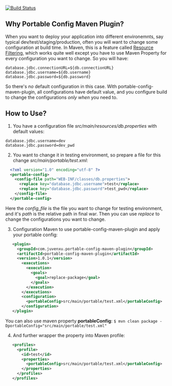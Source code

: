 [![Build Status](https://api.travis-ci.org/juven/portable-config-maven-plugin.png)](https://travis-ci.org/juven/portable-config-maven-plugin)


## Why Portable Config Maven Plugin?

When you want to deploy your application into different environemnts, say typical dev/test/staging/production, often you will want to change
some configuration at build time. In Maven, this is a feature called [Resource Filtering](http://maven.apache.org/plugins/maven-resources-plugin/examples/filter.html),
which works quite well except you have to use Maven Property for every configuration you want to change. So you will have:

```
database.jdbc.connectionURL=${db.connectionURL}
database.jdbc.username=${db.username}
database.jdbc.password=${db.password}
```

So there's _no_ default configuration in this case. With portable-config-maven-plugin, all configurations have default value, and you configure build
to change the configurations _only when_ you need to.

## How to Use?

1. You have a configuration file _src/main/resources/db.properties_ with default values:

  ```
database.jdbc.username=dev
database.jdbc.password=dev_pwd
  ```

2. You want to change it in testing environment, so prepare a file for this change _src/main/portable/test.xml_:

  ```xml
    <?xml version="1.0" encoding="utf-8" ?>
    <portable-config>
      <config-file path="WEB-INF/classes/db.properties">
        <replace key="database.jdbc.username">test</replace>
        <replace key="database.jdbc.password">test_pwd</replace>
      </config-file>
    </portable-config>
  ```

 Here the _config_file_ is the file you want to change for testing environment, and it's _path_ is the relative path in final war.
 Then you can use _replace_ to change the configurations you want to change.

3. Configuration Maven to use portable-config-maven-plugin and apply your portable config:

  ```xml
     <plugin>
       <groupId>com.juvenxu.portable-config-maven-plugin</groupId>
       <artifactId>portable-config-maven-plugin</artifactId>
       <version>1.0.1</version>
         <executions>
           <execution>
             <goals>
               <goal>replace-package</goal>
             </goals>
           </execution>
         </executions>
         <configuration>
           <portableConfig>src/main/portable/test.xml</portableConfig>
         </configuration>
     </plugin>
   ```

 You can also use maven property __portableConfig__:
 `$ mvn clean package -DportableConfig="src/main/portable/test.xml"`

4. And further wrapper the property into Maven profile:

  ```xml
     <profiles>
       <profile>
         <id>test</id>
         <properties>
           <portableConfig>src/main/portable/test.xml</portableConfig>
         </properties>
       </profiles>
     </profiles>
  ```

